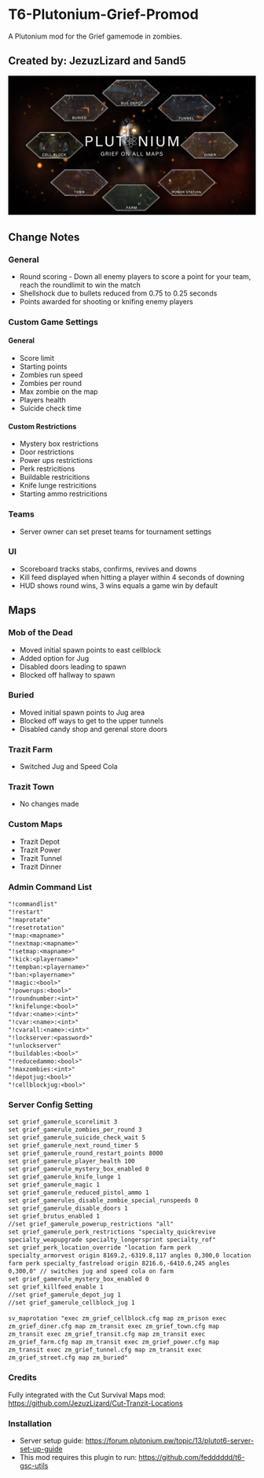 # T6-Plutonium-Grief-Promod
A Plutonium mod for the Grief gamemode in zombies.

## Created by: JezuzLizard and 5and5

![Screenshot](Grief_on_all_maps.png)

## Change Notes

### General 
* Round scoring - Down all enemy players to score a point for your team, reach the roundlimit to win the match
* Shellshock due to bullets reduced from 0.75 to 0.25 seconds
* Points awarded for shooting or knifing enemy players

### Custom Game Settings
#### General
* Score limit
* Starting points
* Zombies run speed
* Zombies per round
* Max zombie on the map
* Players health
* Suicide check time

#### Custom Restrictions
* Mystery box restrictions
* Door restrictions
* Power ups restrictions
* Perk restricitions
* Buildable restricitions
* Knife lunge restricitions
* Starting ammo restricitions

### Teams
* Server owner can set preset teams for tournament settings

### UI
* Scoreboard tracks stabs, confirms, revives and downs
* Kill feed displayed when hitting a player within 4 seconds of downing
* HUD shows round wins, 3 wins equals a game win by default

## Maps

### Mob of the Dead
* Moved initial spawn points to east cellblock
* Added option for Jug
* Disabled doors leading to spawn
* Blocked off hallway to spawn

### Buried
* Moved initial spawn points to Jug area
* Blocked off ways to get to the upper tunnels
* Disabled candy shop and gerenal store doors

### Trazit Farm
* Switched Jug and Speed Cola

### Trazit Town
* No changes made

### Custom Maps
* Trazit Depot
* Trazit Power
* Trazit Tunnel
* Trazit Dinner

### Admin Command List
```
"!commandlist"
"!restart"
"!maprotate"
"!resetrotation"
"!map:<mapname>"
"!nextmap:<mapname>"
"!setmap:<mapname>"
"!kick:<playername>"
"!tempban:<playername>"
"!ban:<playername>"
"!magic:<bool>"
"!powerups:<bool>"
"!roundnumber:<int>"
"!knifelunge:<bool>"
"!dvar:<name>:<int>"
"!cvar:<name>:<int>"
"!cvarall:<name>:<int>"
"!lockserver:<password>"
"!unlockserver"
"!buildables:<bool>"
"!reducedammo:<bool>"
"!maxzombies:<int>"
"!depotjug:<bool>"
"!cellblockjug:<bool>"
```

### Server Config Setting
```
set grief_gamerule_scorelimit 3
set grief_gamerule_zombies_per_round 3
set grief_gamerule_suicide_check_wait 5
set grief_gamerule_next_round_timer 5
set grief_gamerule_round_restart_points 8000
set grief_gamerule_player_health 100
set grief_gamerule_mystery_box_enabled 0
set grief_gamerule_knife_lunge 1
set grief_gamerule_magic 1
set grief_gamerule_reduced_pistol_ammo 1
set grief_gamerules_disable_zombie_special_runspeeds 0
set grief_gamerule_disable_doors 1
set grief_brutus_enabled 1
//set grief_gamerule_powerup_restrictions "all"
set grief_gamerule_perk_restrictions "specialty_quickrevive specialty_weapupgrade specialty_longersprint specialty_rof"
set grief_perk_location_override "location farm perk specialty_armorvest origin 8169.2,-6319.8,117 angles 0,300,0 location farm perk specialty_fastreload origin 8216.6,-6410.6,245 angles 0,300,0" // switches jug and speed cola on farm
set grief_gamerule_mystery_box_enabled 0
set grief_killfeed_enable 1
//set grief_gamerule_depot_jug 1
//set grief_gamerule_cellblock_jug 1

sv_maprotation "exec zm_grief_cellblock.cfg map zm_prison exec zm_grief_diner.cfg map zm_transit exec zm_grief_town.cfg map zm_transit exec zm_grief_transit.cfg map zm_transit exec zm_grief_farm.cfg map zm_transit exec zm_grief_power.cfg map zm_transit exec zm_grief_tunnel.cfg map zm_transit exec zm_grief_street.cfg map zm_buried"

```

### Credits
Fully integrated with the Cut Survival Maps mod: https://github.com/JezuzLizard/Cut-Tranzit-Locations

### Installation
* Server setup guide: https://forum.plutonium.pw/topic/13/plutot6-server-set-up-guide
* This mod requires this plugin to run: https://github.com/fedddddd/t6-gsc-utils

